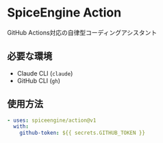 # SpiceEngine Action

GitHub Actions対応の自律型コーディングアシスタント

## 必要な環境

- Claude CLI (`claude`)
- GitHub CLI (`gh`)

## 使用方法

```yaml
- uses: spiceengine/action@v1
  with:
    github-token: ${{ secrets.GITHUB_TOKEN }}
```
